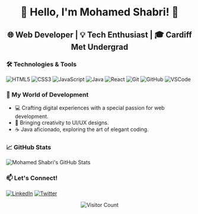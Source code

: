 <div align="center">

# 👋 Hello, I'm Mohamed Shabri! 🚀

## 🌐 Web Developer | 💡 Tech Enthusiast | 🎓 Cardiff Met Undergrad

</div>

### 🛠️ Technologies & Tools

![HTML5](https://img.shields.io/badge/-HTML5-E34F26?style=for-the-badge&logo=html5&logoColor=white)
![CSS3](https://img.shields.io/badge/-CSS3-1572B6?style=for-the-badge&logo=css3&logoColor=white)
![JavaScript](https://img.shields.io/badge/-JavaScript-F7DF1E?style=for-the-badge&logo=javascript&logoColor=black)
![Java](https://img.shields.io/badge/-Java-007396?style=for-the-badge&logo=java&logoColor=white)
![React](https://img.shields.io/badge/-React-61DAFB?style=for-the-badge&logo=react&logoColor=white)
![Git](https://img.shields.io/badge/-Git-F05032?style=for-the-badge&logo=git&logoColor=white)
![GitHub](https://img.shields.io/badge/-GitHub-181717?style=for-the-badge&logo=github&logoColor=white)
![VSCode](https://img.shields.io/badge/-VSCode-007ACC?style=for-the-badge&logo=visual-studio-code&logoColor=white)

### 🚀 My World of Development

- 💻 Crafting digital experiences with a special passion for web development.
- 🎨 Bringing creativity to UI/UX designs.
- ☕️ Java aficionado, exploring the art of elegant coding.

### 📈 GitHub Stats

![Mohamed Shabri's GitHub Stats](https://github-readme-stats.vercel.app/api?username=yourusername&show_icons=true&theme=dark)

### 📫 Let's Connect!

[![LinkedIn](https://img.shields.io/badge/-LinkedIn-0A66C2?style=for-the-badge&logo=linkedin&logoColor=white)](https://www.linkedin.com/in/yourusername/)
[![Twitter](https://img.shields.io/badge/-Twitter-1DA1F2?style=for-the-badge&logo=twitter&logoColor=white)](https://twitter.com/yourusername)


<div align="center">
  
![Visitor Count](https://profile-counter.glitch.me/yourusername/count.svg)
  
</div>
